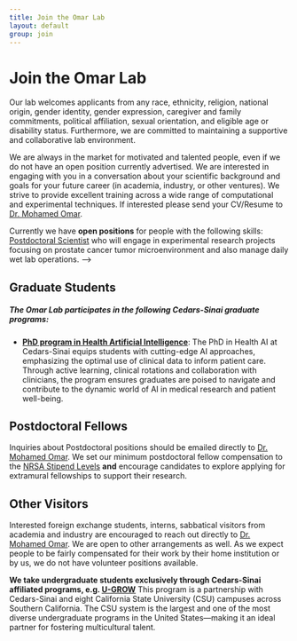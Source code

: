 ```yaml
---
title: Join the Omar Lab
layout: default
group: join
---
```


# Join the Omar Lab
Our lab welcomes applicants from any race, ethnicity, religion, national origin, gender identity, gender expression, caregiver and family commitments, political affiliation, sexual orientation, and eligible age or disability status. Furthermore, we are committed to maintaining a supportive and collaborative lab environment.

We are always in the market for motivated and talented people, even if we do not have an open position currently advertised. We are interested in engaging with you in a conversation about your scientific background and goals for your future career (in academia, industry, or other ventures). We strive to provide excellent training across a wide range of computational and experimental techniques. If interested please send your CV/Resume to [Dr. Mohamed Omar](/contact).

Currently we have **open positions** for people with the following skills:
[Postdoctoral Scientist](https://careers.cshs.org/job/california/postdoctoral-scientist-omar-lab-computational-biomedicine/252/72984481712) who will engage in experimental research projects focusing on prostate cancer tumor microenvironment and also manage daily wet lab operations. -->
<br/>

## Graduate Students

##### The Omar Lab participates in the following Cedars-Sinai graduate programs:
  * **[PhD program in Health Artificial Intelligence](https://www.cedars-sinai.edu/education/graduate-school/phd-health-artificial-intelligence.html)**: The PhD in Health AI at Cedars-Sinai equips students with cutting-edge AI approaches, emphasizing the optimal use of clinical data to inform patient care. Through active learning, clinical rotations and collaboration with clinicians, the program ensures graduates are poised to navigate and contribute to the dynamic world of AI in medical research and patient well-being.

## Postdoctoral Fellows

Inquiries about Postdoctoral positions should be emailed directly to [Dr. Mohamed Omar](/contact). We set our minimum postdoctoral fellow compensation to the [NRSA Stipend Levels](https://grants.nih.gov/grants/guide/notice-files/NOT-OD-24-104.html) **and** encourage candidates to explore applying for extramural fellowships to support their research.

## Other Visitors

Interested foreign exchange students, interns, sabbatical visitors from academia and industry are encouraged to reach out directly to [Dr. Mohamed Omar](/contact). We are open to other arrangements as well. As we expect people to be fairly compensated for their work by their home institution or by us, we do not have volunteer positions available. 

**We take undergraduate students exclusively through Cedars-Sinai affiliated programs, e.g. [U-GROW](https://www.csuci.edu/news/spotlights/faculty/u-grow-internship-delacalle.htm)** This program is a partnership with Cedars-Sinai and eight California State University (CSU) campuses across Southern California. The CSU system is the largest and one of the most diverse undergraduate programs in the United States—making it an ideal partner for fostering multicultural talent.

